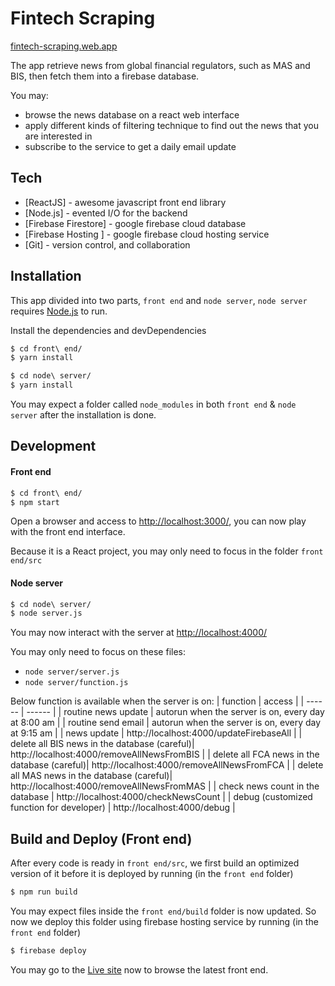 # Fintech Scraping

[fintech-scraping.web.app](https://fintech-scraping.web.app/) 

The app retrieve news from global financial regulators, such as MAS and BIS, then fetch them into a firebase database.

You may:
  - browse the news database on a react web interface
  - apply different kinds of filtering technique to find out the news that you are interested in
  - subscribe to the service to get a daily email update

## Tech
* [ReactJS] - awesome javascript front end library
* [Node.js] - evented I/O for the backend
* [Firebase Firestore] - google firebase cloud database
* [Firebase Hosting ] - google firebase cloud hosting service
* [Git] - version control, and collaboration

## Installation

This app divided into two parts, `front end` and `node server`, `node server` requires [Node.js](https://nodejs.org/) to run.

Install the dependencies and devDependencies

```sh
$ cd front\ end/
$ yarn install

$ cd node\ server/
$ yarn install
```

You may expect a folder called `node_modules` in both `front end` & `node server` after the installation is done.


## Development

#### Front end
```sh
$ cd front\ end/ 
$ npm start
```

Open a browser and access to [http://localhost:3000/](http://localhost:3000/), you can now play with the front end interface.

Because it is a React project, you may only need to focus in the folder `front end/src`

#### Node server
```sh
$ cd node\ server/
$ node server.js
```
You may now interact with the server at [http://localhost:4000/](http://localhost:4000/)

You may only need to focus on these files: 
- `node server/server.js`
- `node server/function.js`


Below function is available when the server is on: 
| function | access |
| ------ | ------ |
| routine news update | autorun when the server is on, every day at 8:00 am |
| routine send email | autorun when the server is on, every day at 9:15 am |
| news update | http://localhost:4000/updateFirebaseAll |
| delete all BIS news in the database (careful)| http://localhost:4000/removeAllNewsFromBIS |
| delete all FCA news in the database (careful)| http://localhost:4000/removeAllNewsFromFCA |
| delete all MAS news in the database (careful)| http://localhost:4000/removeAllNewsFromMAS |
| check news count in the database | http://localhost:4000/checkNewsCount |
| debug (customized function for developer) | http://localhost:4000/debug  |

## Build and Deploy (Front end)
After every code is ready in `front end/src`, we first build an optimized version of it before it is deployed by running (in the `front end` folder)
```sh
$ npm run build
```

You may expect files inside the `front end/build` folder is now updated. So now we deploy this folder using firebase hosting service by running (in the `front end` folder)
```sh
$ firebase deploy
```

You may go to the [Live site](https://fintech-scraping.web.app/) now to browse the latest front end.